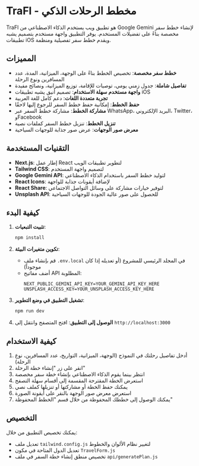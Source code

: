 # TraFl - مخطط الرحلات الذكي

TraFl هو تطبيق ويب يستخدم الذكاء الاصطناعي من Google Gemini لإنشاء خطط سفر مخصصة بناءً على تفضيلات المستخدم. يوفر التطبيق واجهة مستخدم بتصميم يشبه تطبيقات iOS ويقدم خطط سفر تفصيلية ومنظمة.

## المميزات

- **خطط سفر مخصصة**: تخصيص الخطط بناءً على الوجهة، الميزانية، المدة، عدد المسافرين ونوع الرحلة
- **تفاصيل شاملة**: جدول زمني يومي، توصيات للإقامة، توزيع الميزانية، ونصائح مفيدة
- **واجهة مستخدم سهلة الاستخدام**: تصميم أنيق يشبه تطبيقات iOS
- **تجربة متعددة اللغات**: دعم كامل للغة العربية
- **حفظ الخطط**: إمكانية حفظ خطط السفر للرجوع إليها لاحقًا
- **مشاركة الخطط**: مشاركة خطط السفر عبر WhatsApp، البريد الإلكتروني، Twitter، وFacebook
- **تنزيل الخطط**: تنزيل خطط السفر كملفات نصية
- **معرض صور الوجهات**: عرض صور جذابة للوجهات السياحية

## التقنيات المستخدمة

- **Next.js**: إطار عمل React لتطوير تطبيقات الويب
- **Tailwind CSS**: لتصميم واجهة المستخدم
- **Google Gemini API**: لتوليد خطط السفر باستخدام الذكاء الاصطناعي
- **React Icons**: لإضافة أيقونات جذابة للواجهة
- **React Share**: لتوفير خيارات مشاركة على وسائل التواصل الاجتماعي
- **Unsplash API**: للحصول على صور عالية الجودة للوجهات السياحية

## كيفية البدء

1. **تثبيت التبعيات**:
   ```bash
   npm install
   ```

2. **تكوين متغيرات البيئة**:
   - قم بإنشاء ملف `.env.local` في المجلد الرئيسي للمشروع (أو تعديله إذا كان موجوداً)
   - أضف مفاتيح API المطلوبة:
     ```
     NEXT_PUBLIC_GEMINI_API_KEY=YOUR_GEMINI_API_KEY_HERE
     UNSPLASH_ACCESS_KEY=YOUR_UNSPLASH_ACCESS_KEY_HERE
     ```

3. **تشغيل التطبيق في وضع التطوير**:
   ```bash
   npm run dev
   ```

4. **الوصول إلى التطبيق**:
   افتح المتصفح وانتقل إلى `http://localhost:3000`

## كيفية الاستخدام

1. أدخل تفاصيل رحلتك في النموذج (الوجهة، الميزانية، التواريخ، عدد المسافرين، نوع الرحلة)
2. انقر على زر "إنشاء خطة الرحلة"
3. انتظر بينما يقوم الذكاء الاصطناعي بإنشاء خطة سفر مخصصة
4. استعرض الخطة المقترحة المقسمة إلى أقسام سهلة التصفح
5. يمكنك حفظ الخطة أو مشاركتها أو تنزيلها كملف نصي
6. استعرض معرض صور الوجهة بالنقر على أيقونة الصورة
7. يمكنك الوصول إلى خططك المحفوظة من خلال قسم "الخطط المحفوظة"

## التخصيص

يمكنك تخصيص التطبيق من خلال:
- تعديل ملف `tailwind.config.js` لتغيير نظام الألوان والخطوط
- تعديل الدول المتاحة في مكون `TravelForm.js`
- تخصيص منطق إنشاء خطة السفر في ملف `api/generatePlan.js`
